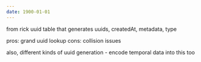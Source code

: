 ```yaml
---
date: 1900-01-01
---
```



from rick
uuid table that generates uuids, createdAt, metadata, type

pros: grand uuid lookup
cons: collision issues


also, different kinds of uuid generation - encode temporal data into this too


